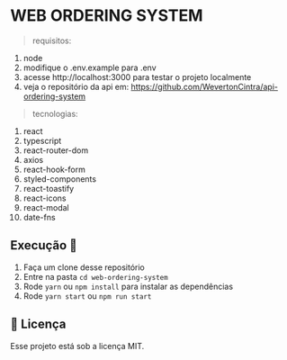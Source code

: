 # WEB ORDERING SYSTEM

> requisitos:

1. node
2. modifique o .env.example para .env
3. acesse http://localhost:3000 para testar o projeto localmente
4. veja o repositório da api em: https://github.com/WevertonCintra/api-ordering-system

> tecnologias:

1. react
2. typescript
3. react-router-dom
4. axios
5. react-hook-form
6. styled-components
7. react-toastify
8. react-icons
9. react-modal
10. date-fns

## Execução 🚀

1. Faça um clone desse repositório
2. Entre na pasta `cd web-ordering-system`
3. Rode `yarn` ou `npm install` para instalar as dependências
4. Rode `yarn start` ou `npm run start`

## :memo: Licença

Esse projeto está sob a licença MIT.
